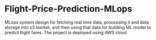 # Flight-Price-Prediction-MLops

MLops system design for fetching real time data, processing it and data storage into s3 bucket, and then using that data for building ML model to predict flight fares. The project is deployed using AWS cloud  
